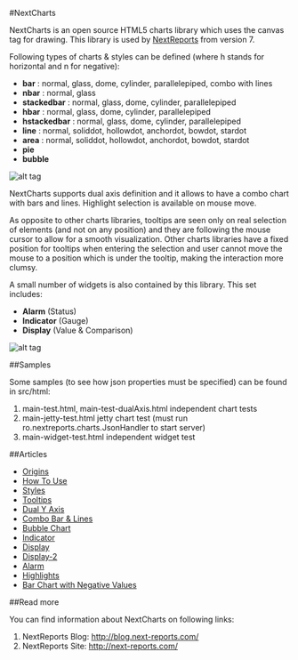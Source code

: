 #NextCharts

NextCharts is an open source HTML5 charts library which uses the canvas tag for drawing. This library is used by [NextReports](https://github.com/nextreports/nextreports) from version 7.

Following types of charts & styles can be defined (where h stands for horizontal and n for negative):  
  
* __bar__ : normal, glass, dome, cylinder, parallelepiped, combo with lines  
* __nbar__ : normal, glass
* __stackedbar__ : normal, glass, dome, cylinder, parallelepiped  
* __hbar__ : normal, glass, dome, cylinder, parallelepiped  
* __hstackedbar__ : normal, glass, dome, cylinder, parallelepiped  
* __line__ : normal, soliddot, hollowdot, anchordot, bowdot, stardot  
* __area__ : normal, soliddot, hollowdot, anchordot, bowdot, stardot  
* __pie__  
* __bubble__

![alt tag](http://2.bp.blogspot.com/-ouJicYwR4D0/Uv3pAiWORgI/AAAAAAAAJDo/a6RxWpXU3QM/s1600/NextServerCharts-white.png)

NextCharts supports dual axis definition and it allows to have a combo chart with bars and lines. Highlight selection is available on mouse move.

As opposite to other charts libraries, tooltips are seen only on real selection of elements (and not on any position) and they are following the mouse cursor to allow for a smooth visualization. Other charts libraries have a fixed position for tooltips when entering the selection and user cannot move the mouse to  a position which is under the tooltip, making the interaction more clumsy.

A small number of widgets is also contained by this library. This set includes:

* __Alarm__ (Status)
* __Indicator__ (Gauge)
* __Display__ (Value & Comparison)

![alt tag](http://2.bp.blogspot.com/-1lSssWLMPOs/U5hWOr0pwWI/AAAAAAAAJf8/Eof9uAbvvm4/s1600/a2.png)

##Samples

Some samples (to see how json properties must be specified) can be found in src/html:

1. main-test.html, main-test-dualAxis.html    independent chart tests
2. main-jetty-test.html                       jetty chart test (must run ro.nextreports.charts.JsonHandler to start server)
3. main-widget-test.html                      independent widget test   

##Articles

* [Origins](http://blog.next-reports.com/2014/02/nextcharts-new-html5-library-for.html)
* [How To Use](http://blog.next-reports.com/2014/02/nextcharts-developer-perspective.html)
* [Styles](http://blog.next-reports.com/2014/02/nextcharts-styles.html)
* [Tooltips](http://blog.next-reports.com/2014/03/nextcharts-tooltip-messages.html)
* [Dual Y Axis](http://blog.next-reports.com/2014/10/nextcharts-dual-y-axis.html)
* [Combo Bar & Lines](http://blog.next-reports.com/2014/02/nextcharts-combo-bar-line-charts.html)
* [Bubble Chart](http://blog.next-reports.com/2014/03/nextreports-creating-bubble-chart.html)
* [Indicator](http://blog.next-reports.com/2014/05/nextcharts-indicator.html)
* [Display](http://blog.next-reports.com/2014/05/nextcharts-display-widget.html)
* [Display-2](http://blog.next-reports.com/2014/08/display-revisited.html)
* [Alarm](http://blog.next-reports.com/2014/06/nextcharts-alarm-widget.html)
* [Highlights](http://blog.next-reports.com/2015/08/nextcharts-highlight-selection.html)
* [Bar Chart with Negative Values](http://blog.next-reports.com/2015/08/nextcharts-bar-charts-with-negative.html)

##Read more

You can find information about NextCharts on following links:

1. NextReports Blog: http://blog.next-reports.com/
2. NextReports Site: http://next-reports.com/

